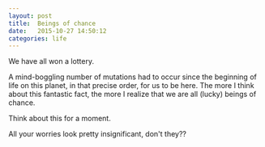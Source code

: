 ```yaml
---
layout: post
title:  Beings of chance
date:   2015-10-27 14:50:12
categories: life
---
```


We have all won a lottery.



A mind-boggling number of mutations had to occur since the beginning of life on this planet, in that precise order, for us to be here. The more I think about this fantastic fact, the more I realize that we are all (lucky) beings of chance.


Think about this for a moment. 


All your worries look pretty insignificant, don't they??  





